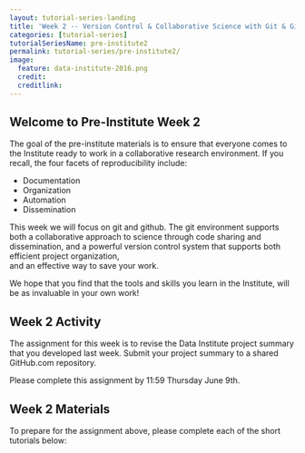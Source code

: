 ```yaml
---
layout: tutorial-series-landing
title: 'Week 2 -- Version Control & Collaborative Science with Git & GitHub'
categories: [tutorial-series]
tutorialSeriesName: pre-institute2
permalink: tutorial-series/pre-institute2/
image:
  feature: data-institute-2016.png
  credit:
  creditlink:
---
```


## Welcome to Pre-Institute Week 2

The goal of the pre-institute materials is to ensure that everyone comes to the
Institute ready to
work in a collaborative research environment. If you recall, the four facets
of reproducibility include:

* Documentation
* Organization
* Automation
* Dissemination

This week we will focus on git and github. The git environment supports both a
collaborative approach to science through code sharing and dissemination,
and a powerful version control system that supports both efficient project organization,  
and an effective way to save your work.

We hope that you find that the tools and skills you learn in the Institute, will
be as invaluable in your own work!


## Week 2 Activity

The assignment for this week is to revise
the Data Institute project summary that you developed last week. Submit your project
summary to a shared GitHub.com repository.

Please complete this assignment by 11:59 Thursday June 9th.

## Week 2 Materials
To prepare for the assignment above, please complete each of the short
tutorials below:
